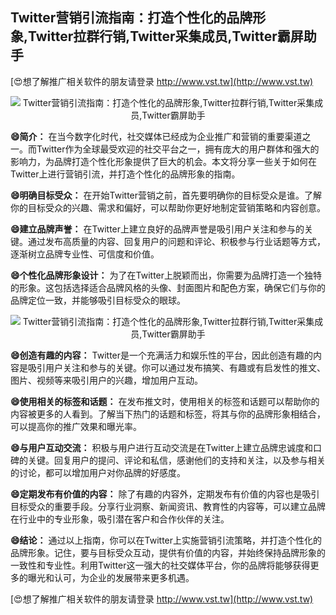## **Twitter营销引流指南：打造个性化的品牌形象,Twitter拉群行销,Twitter采集成员,Twitter霸屏助手**

[😍想了解推广相关软件的朋友请登录 http://www.vst.tw](http://www.vst.tw)

 <center><img src="https://vst.tw/MP4/tuiguang/png/5.png" alt="Twitter营销引流指南：打造个性化的品牌形象,Twitter拉群行销,Twitter采集成员,Twitter霸屏助手"></center>

**😄简介：**
在当今数字化时代，社交媒体已经成为企业推广和营销的重要渠道之一。而Twitter作为全球最受欢迎的社交平台之一，拥有庞大的用户群体和强大的影响力，为品牌打造个性化形象提供了巨大的机会。本文将分享一些关于如何在Twitter上进行营销引流，并打造个性化的品牌形象的指南。

**😄明确目标受众：**
在开始Twitter营销之前，首先要明确你的目标受众是谁。了解你的目标受众的兴趣、需求和偏好，可以帮助你更好地制定营销策略和内容创意。

**😄建立品牌声誉：**
在Twitter上建立良好的品牌声誉是吸引用户关注和参与的关键。通过发布高质量的内容、回复用户的问题和评论、积极参与行业话题等方式，逐渐树立品牌专业性、可信度和价值。

**😄个性化品牌形象设计：**
为了在Twitter上脱颖而出，你需要为品牌打造一个独特的形象。这包括选择适合品牌风格的头像、封面图片和配色方案，确保它们与你的品牌定位一致，并能够吸引目标受众的眼球。

 <center><img src="https://vst.tw/MP4/tuiguang/png/5.png" alt="Twitter营销引流指南：打造个性化的品牌形象,Twitter拉群行销,Twitter采集成员,Twitter霸屏助手"></center>

**😄创造有趣的内容：**
Twitter是一个充满活力和娱乐性的平台，因此创造有趣的内容是吸引用户关注和参与的关键。你可以通过发布搞笑、有趣或有启发性的推文、图片、视频等来吸引用户的兴趣，增加用户互动。

**😄使用相关的标签和话题：**
在发布推文时，使用相关的标签和话题可以帮助你的内容被更多的人看到。了解当下热门的话题和标签，将其与你的品牌形象相结合，可以提高你的推广效果和曝光率。

**😄与用户互动交流：**
积极与用户进行互动交流是在Twitter上建立品牌忠诚度和口碑的关键。回复用户的提问、评论和私信，感谢他们的支持和关注，以及参与相关的讨论，都可以增加用户对你品牌的好感度。

**😄定期发布有价值的内容：**
除了有趣的内容外，定期发布有价值的内容也是吸引目标受众的重要手段。分享行业洞察、新闻资讯、教育性的内容等，可以建立品牌在行业中的专业形象，吸引潜在客户和合作伙伴的关注。

**😄结论：**
通过以上指南，你可以在Twitter上实施营销引流策略，并打造个性化的品牌形象。记住，要与目标受众互动，提供有价值的内容，并始终保持品牌形象的一致性和专业性。利用Twitter这一强大的社交媒体平台，你的品牌将能够获得更多的曝光和认可，为企业的发展带来更多机遇。

[😍想了解推广相关软件的朋友请登录 http://www.vst.tw](http://www.vst.tw)



